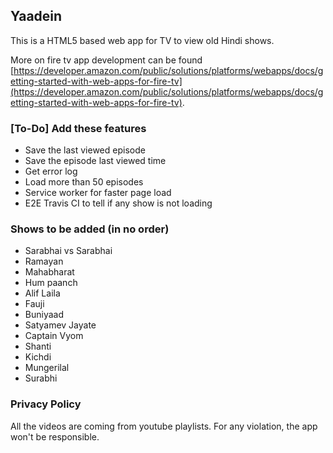 ## Yaadein

This is a HTML5 based web app for TV to view old Hindi shows.

More on fire tv app development can be found [https://developer.amazon.com/public/solutions/platforms/webapps/docs/getting-started-with-web-apps-for-fire-tv](https://developer.amazon.com/public/solutions/platforms/webapps/docs/getting-started-with-web-apps-for-fire-tv).

### [To-Do] Add these features

* Save the last viewed episode
* Save the episode last viewed time
* Get error log
* Load more than 50 episodes
* Service worker for faster page load
* E2E Travis CI to tell if any show is not loading

### Shows to be added (in no order)
* Sarabhai vs Sarabhai
* Ramayan
* Mahabharat
* Hum paanch
* Alif Laila
* Fauji
* Buniyaad
* Satyamev Jayate
* Captain Vyom
* Shanti
* Kichdi
* Mungerilal
* Surabhi

### Privacy Policy

All the videos are coming from youtube playlists. For any violation, the app won't be responsible.